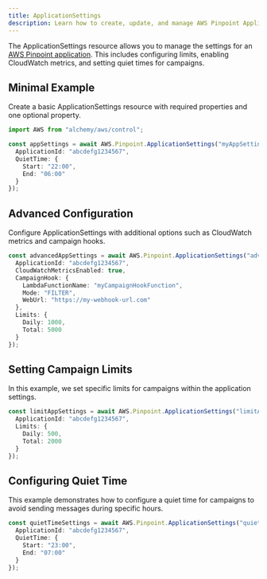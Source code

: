 ```yaml
---
title: ApplicationSettings
description: Learn how to create, update, and manage AWS Pinpoint ApplicationSettingss using Alchemy Cloud Control.
---
```



The ApplicationSettings resource allows you to manage the settings for an [AWS Pinpoint application](https://docs.aws.amazon.com/pinpoint/latest/userguide/). This includes configuring limits, enabling CloudWatch metrics, and setting quiet times for campaigns.

## Minimal Example

Create a basic ApplicationSettings resource with required properties and one optional property.

```ts
import AWS from "alchemy/aws/control";

const appSettings = await AWS.Pinpoint.ApplicationSettings("myAppSettings", {
  ApplicationId: "abcdefg1234567",
  QuietTime: {
    Start: "22:00",
    End: "06:00"
  }
});
```

## Advanced Configuration

Configure ApplicationSettings with additional options such as CloudWatch metrics and campaign hooks.

```ts
const advancedAppSettings = await AWS.Pinpoint.ApplicationSettings("advancedAppSettings", {
  ApplicationId: "abcdefg1234567",
  CloudWatchMetricsEnabled: true,
  CampaignHook: {
    LambdaFunctionName: "myCampaignHookFunction",
    Mode: "FILTER",
    WebUrl: "https://my-webhook-url.com"
  },
  Limits: {
    Daily: 1000,
    Total: 5000
  }
});
```

## Setting Campaign Limits

In this example, we set specific limits for campaigns within the application settings.

```ts
const limitAppSettings = await AWS.Pinpoint.ApplicationSettings("limitAppSettings", {
  ApplicationId: "abcdefg1234567",
  Limits: {
    Daily: 500,
    Total: 2000
  }
});
```

## Configuring Quiet Time

This example demonstrates how to configure a quiet time for campaigns to avoid sending messages during specific hours.

```ts
const quietTimeSettings = await AWS.Pinpoint.ApplicationSettings("quietTimeSettings", {
  ApplicationId: "abcdefg1234567",
  QuietTime: {
    Start: "23:00",
    End: "07:00"
  }
});
```
